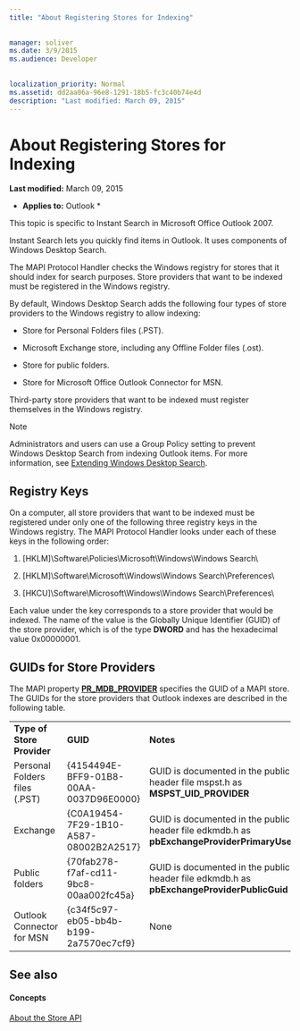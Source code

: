 ```yaml
---
title: "About Registering Stores for Indexing"
 
 
manager: soliver
ms.date: 3/9/2015
ms.audience: Developer
 
 
localization_priority: Normal
ms.assetid: dd2aa06a-96e8-1291-18b5-fc3c40b74e4d
description: "Last modified: March 09, 2015"
---
```


# About Registering Stores for Indexing

 **Last modified:** March 09, 2015 
  
 * **Applies to:** Outlook * 
  
This topic is specific to Instant Search in Microsoft Office Outlook 2007.
  
Instant Search lets you quickly find items in Outlook. It uses components of Windows Desktop Search.
  
The MAPI Protocol Handler checks the Windows registry for stores that it should index for search purposes. Store providers that want to be indexed must be registered in the Windows registry.
  
By default, Windows Desktop Search adds the following four types of store providers to the Windows registry to allow indexing:
  
- Store for Personal Folders files (.PST).
    
-  Microsoft Exchange store, including any Offline Folder files (.ost). 
    
-  Store for public folders. 
    
-  Store for Microsoft Office Outlook Connector for MSN. 
    
 Third-party store providers that want to be indexed must register themselves in the Windows registry. 
  
> [!NOTE]
> Administrators and users can use a Group Policy setting to prevent Windows Desktop Search from indexing Outlook items. For more information, see [Extending Windows Desktop Search](http://msdn.microsoft.com/library/2eab146a-8516-4b95-b73c-ca7f980ba233%28Office.15%29.aspx). 
  
## Registry Keys

On a computer, all store providers that want to be indexed must be registered under only one of the following three registry keys in the Windows registry. The MAPI Protocol Handler looks under each of these keys in the following order:
  
1. [HKLM]\Software\Policies\Microsoft\Windows\Windows Search\
    
2. [HKLM]\Software\Microsoft\Windows\Windows Search\Preferences\
    
3. [HKCU]\Software\Microsoft\Windows\Windows Search\Preferences\
    
 Each value under the key corresponds to a store provider that would be indexed. The name of the value is the Globally Unique Identifier (GUID) of the store provider, which is of the type **DWORD** and has the hexadecimal value 0x00000001. 
  
## GUIDs for Store Providers

The MAPI property **[PR_MDB_PROVIDER](pidtagstoreprovider-canonical-property.md)** specifies the GUID of a MAPI store. The GUIDs for the store providers that Outlook indexes are described in the following table. 
  
||||
|:-----|:-----|:-----|
|**Type of Store Provider** <br/> |**GUID** <br/> |**Notes** <br/> |
|Personal Folders files (.PST)  <br/> |{4154494E-BFF9-01B8-00AA-0037D96E0000}  <br/> |GUID is documented in the public header file mspst.h as **MSPST_UID_PROVIDER** <br/> |
|Exchange  <br/> |{C0A19454-7F29-1B10-A587-08002B2A2517}  <br/> |GUID is documented in the public header file edkmdb.h as **pbExchangeProviderPrimaryUserGuid** <br/> |
|Public folders  <br/> |{70fab278-f7af-cd11-9bc8-00aa002fc45a}  <br/> |GUID is documented in the public header file edkmdb.h as **pbExchangeProviderPublicGuid** <br/> |
|Outlook Connector for MSN  <br/> |{c34f5c97-eb05-bb4b-b199-2a7570ec7cf9}  <br/> |None  <br/> |
   
## See also

#### Concepts

[About the Store API](about-the-store-api.md)


